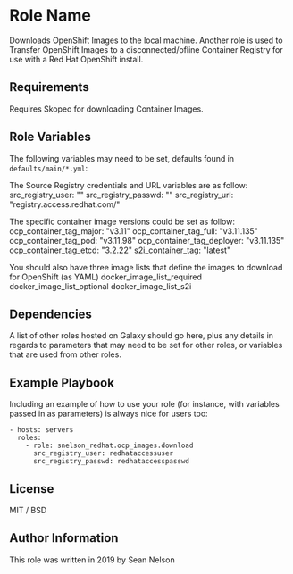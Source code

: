 Role Name
=========

Downloads OpenShift Images to the local machine. Another role is used to Transfer OpenShift Images
to a disconnected/ofline Container Registry for use with a Red Hat OpenShift install.

Requirements
------------

Requires Skopeo for downloading Container Images.

Role Variables
--------------

The following variables may need to be set, defaults found in `defaults/main/*.yml`:

The Source Registry credentials and URL variables are as follow:
    src_registry_user: ""
    src_registry_passwd: ""
    src_registry_url: "registry.access.redhat.com/"

The specific container image versions could be set as follow:
    ocp_container_tag_major: "v3.11"
    ocp_container_tag_full: "v3.11.135"
    ocp_container_tag_pod: "v3.11.98"
    ocp_container_tag_deployer: "v3.11.135"
    ocp_container_tag_etcd: "3.2.22"
    s2i_container_tag: "latest"

You should also have three image lists that define the images to download for OpenShift (as YAML)
    docker_image_list_required
    docker_image_list_optional
    docker_image_list_s2i

Dependencies
------------

A list of other roles hosted on Galaxy should go here, plus any details in regards to parameters that may need to be set for other roles, or variables that are used from other roles.

Example Playbook
----------------

Including an example of how to use your role (for instance, with variables passed in as parameters) is always nice for users too:

    - hosts: servers
      roles:
        - role: snelson_redhat.ocp_images.download
          src_registry_user: redhataccessuser
          src_registry_passwd: redhataccesspasswd

License
-------

MIT / BSD

Author Information
------------------

This role was written in 2019 by Sean Nelson

